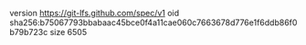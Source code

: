 version https://git-lfs.github.com/spec/v1
oid sha256:b75067793bbabaac45bce0f4a11cae060c7663678d776e1f6ddb86f0b79b723c
size 6505

